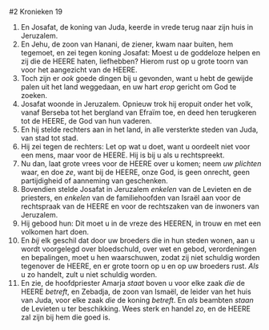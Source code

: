#2 Kronieken 19
1. En Josafat, de koning van Juda, keerde in vrede terug naar zijn huis in Jeruzalem.
2. En Jehu, de zoon van Hanani, de ziener, kwam naar buiten, hem tegemoet, en zei tegen koning Josafat: Moest u de goddeloze helpen en zij die de HEERE haten, liefhebben? Hierom rust op u grote toorn van voor het aangezicht van de HEERE.
3. Toch zijn er *ook* goede dingen bij u gevonden, want u hebt de gewijde palen uit het land weggedaan, en uw hart *erop* gericht om God te zoeken.
4. Josafat woonde in Jeruzalem. Opnieuw trok hij eropuit onder het volk, vanaf Berseba tot het bergland van Efraïm toe, en deed hen terugkeren tot de HEERE, de God van hun vaderen.
5. En hij stelde rechters aan in het land, in alle versterkte steden van Juda, van stad tot stad.
6. Hij zei tegen de rechters: Let op wat u doet, want u oordeelt niet voor een mens, maar voor de HEERE. Hij is bij u als u rechtspreekt.
7. Nu dan, laat grote vrees voor de HEERE over u komen; neem *uw plichten* waar, en doe *ze*, want bij de HEERE, onze God, is geen onrecht, geen partijdigheid of aanneming van geschenken.
8. Bovendien stelde Josafat in Jeruzalem *enkelen* van de Levieten en de priesters, en *enkelen* van de familiehoofden van Israël aan voor de rechtspraak van de HEERE en voor de rechtszaken van de inwoners van Jeruzalem.
9. Hij gebood hun: Dit moet u in de vreze des HEEREN, in trouw en met een volkomen hart doen.
10. En *bij* elk geschil dat door uw broeders die in hun steden wonen, aan u wordt voorgelegd over bloedschuld, over wet en gebod, verordeningen en bepalingen, moet u hen waarschuwen, zodat zij niet schuldig worden tegenover de HEERE, en er grote toorn op u en op uw broeders rust. *Als* u zo handelt, zult u niet schuldig worden.
11. En zie, de hoofdpriester Amarja *staat* boven u voor elke zaak *die* de HEERE *betreft*, en Zebadja, de zoon van Ismaël, de leider van het huis van Juda, voor elke zaak *die* de koning *betreft*. En *als* beambten *staan* de Levieten u ter beschikking. Wees sterk en handel *zo*, en de HEERE zal zijn bij hem die goed is.
